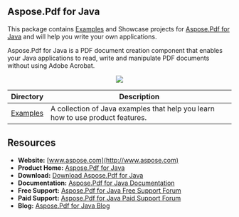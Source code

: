 ## Aspose.Pdf for Java

This package contains [Examples](https://github.com/asposepdf/Aspose_Pdf_Java/tree/master/Examples) and Showcase projects for [Aspose.Pdf for Java](https://www.aspose.com/products/pdf/java) and will help you write your own applications.

Aspose.Pdf for Java is a PDF document creation component that enables your Java applications to read, write and manipulate PDF documents without using Adobe Acrobat.

<p align="center">

  <a title="Download complete Aspose.Pdf for Java source code" href="https://github.com/asposepdf/Aspose_Pdf_Java/archive/master.zip">
	<img src="https://raw.github.com/AsposeExamples/java-examples-dashboard/master/images/downloadZip-Button-Large.png" />
  </a>
</p>

Directory | Description
--------- | -----------
[Examples](https://github.com/asposepdf/Aspose_Pdf_Java/tree/master/Examples)  | A collection of Java examples that help you learn how to use product features.

## Resources

+ **Website:** [www.aspose.com](http://www.aspose.com)
+ **Product Home:** [Aspose.Pdf for Java](https://www.aspose.com/products/pdf/java)
+ **Download:** [Download Aspose.Pdf for Java](https://downloads.aspose.com/pdf/java)
+ **Documentation:** [Aspose.Pdf for Java Documentation](https://docs.aspose.com/display/pdfjava/Home)
+ **Free Support:** [Aspose.Pdf for Java Free Support Forum](https://forum.aspose.com/c/pdf)
+ **Paid Support:** [Aspose.Pdf for Java Paid Support Forum](https://helpdesk.aspose.com/)
+ **Blog:** [Aspose.Pdf for Java Blog](https://blog.aspose.com/aspose-products/aspose-pdf-product-family.html)
